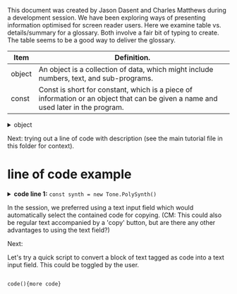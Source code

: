 This document was created by Jason Dasent and Charles Matthews during a development session.  We have been exploring ways of presenting information optimised for screen reader users.  Here we examine table vs. details/summary for a glossary. Both involve a fair bit of typing to create.  The table seems to be a good way to deliver the glossary.

| Item          | Definition.                                                                                                                        |
| ------------- | ---------------------------------------------------------------------------------------------------------------------------------- |
| object        | An object is a collection of data, which might include numbers, text, and sub-programs.                                            |
| const         | Const is short for constant, which is a piece of information or an object that can be given a name and used later in the program.  |

<details>
  <summary>object</summary>
  An object is a collection of data, which might include numbers, text, and sub-programs. 
</details>

Next: trying out a line of code with description (see the main tutorial file in this folder for context).

# line of code example
<details>
  <summary><b>code line 1:</b> <code>const synth = new Tone.PolySynth()</code></summary>
  <ul>
<li>In this line we define an object called synth. This could be called anything: elephant, banana, etc. as long as it makes sense to us. The name should start with a lower case letter.</li>
<li>We use the word constant to tell JavaScript that we will not use the word synth for anything else. It will always be the same synth as long as the program is running.</li>
<li>The word new tells JavaScript to create a new object. We use Tone with a capital T to refer to the Tone library. After the dot, we type the name of the type of object we want to create.</li>
<li>The tone library contains a type of object called PolySynth (capital P and S). This is followed by parentheses, which we can fill with parameters in future explorations.</li>
  </ul>
</details>

In the session, we preferred using a text input field which would automatically select the contained code for copying.
(CM: This could also be regular text accompanied by a 'copy' button, but are there any other advantages to using the text field?)

Next: 

Let's try a quick script to convert a block of text tagged as code into a text input field.  This could be toggled by the user.

<div id='testArea'>
<code>
code(){more code}
</code>
</div>

<script>
  // I don't want to convert all the fields in this page just yet, so I'll get the first child of an allocated div. 
  console.log(document.getElementById('testArea'));
  console.log('first child',document.getElementById('testArea').children[0]);
  // this would eventually be document.querySelectorAll('code')
  // and therefore I'd be replacing the item rather than its child
  console.log(document.querySelectorAll('code'));
  let sourceArea = document.getElementById('testArea')
  let sourceItem = sourceArea.children[0]
  console.log(sourceArea, sourceItem);
  let newItem = document.createElement('INPUT');
  newItem.value = sourceArea.innerHTML;
  // I guess it's probably frowned upon to re-use this role for an input field, but I'd like to find out how it presents in VO at least:
  newItem.setAttribute('role', 'code');
  sourceArea.removeChild(sourceItem);
  //sourceArea.innerHTML = '';
  sourceArea.appendChild('newItem');
</script>
